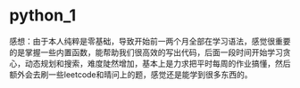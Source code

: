 # python_1
感想：由于本人纯粹是零基础，导致开始前一两个月全部在学习语法，感觉很重要的是掌握一些内置函数，能帮助我们很高效的写出代码，后面一段时间开始学习贪心，动态规划和搜索，难度陡然增加，基本上是力求把平时每周的作业搞懂，然后额外会去刷一些leetcode和晴问上的题，感觉还是能学到很多东西的。
